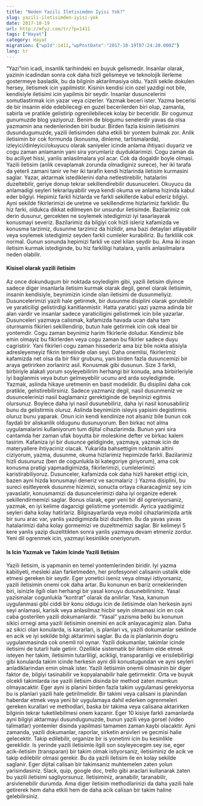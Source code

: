 ```yaml
---
title: "Neden Yazili Iletisimden Iyisi Yok?"
slug: yazili-iletisimden-iyisi-yok
date: 2017-10-19
url: http://mfyz.com/tr/?p=1411
tags: ["Hayat"]
category: Hayat
migration: {"wpId":1411,"wpPostDate":"2017-10-19T07:24:20.000Z"}
lang: tr
---
```


“Yazi”nin icadi, insanlik tarihindeki en buyuk gelismedir. Insanlar olarak, yazinin icadindan sonra cok daha hizli gelismeye ve teknolojik ilerleme gostermeye basladik, bu da bilginin aktarilmasiya oldu. Yazili sekile dokulen hersey, iletismek icin yapilmistir. Kisinin kendisi icin ozel yazdigi not bile, kendisiyle iletisimi icin yapilmis bir seydir. Insanlar dusuncelerini somutlastirmak icin yazar veya cizerler. Yazmak beceri ister. Yazma becerisi de bir insanin elde edebilecegi en guzel becerilerden biri olup, zamanla, sabirla ve pratikle gelistirip ogrenilebilecek kolay bir beceridir. Bir cogumuz gunumuzde blog yaziyoruz. Benim de blogumu senelerdir yavas da olsa yazmamin ana nedenlerinden biri budur. Birden fazla kisinin iletisimini dusundugumuzde, yazili iletisimden daha etkili bir yontem bulmak zor. Anlik iletisimin bir cok formunda (konusma, dinleme, tartismalarda), izleyici/dinleyici/okuyucu olarak saniyeler icinde anlama ihtiyaci duyariz ve cogu zaman anlamanin yani sira yorumlariz duyduklarimizi. Cogu zaman da bu aciliyet hissi, yanlis anlasilmalara yol acar. Cok da dogaldir boyle olmasi. Yazili iletisim (anlik cevaplamak zorunda olmadiginiz surece), her iki tarafa da yeterli zamani tanir ve her iki tarafin kendi hizlarinda iletisim kurmasini saglar. Yazar, aktarmak istediklerini daha netlestirebilir, hatalarini duzeltebilir, geriye donup tekrar sekillendirebilir dusunuceleri. Okuyucu da anlamadigi seyleri tekrarlayabilir veya kendi okuma ve anlama hizinda kabul eder bilgiyi. Hepimiz farkli hizlarda ve farkli sekillerde kabul ederiz bilgiyi. Ayni sekilde fikirlerimizi de uretme ve sekillendirme hizlarimiz farklidir. Bu hiz farki, oldukca dikkat edilmeyen bir unsurdur iletisimde. Bazilarimiz cok derin dusunur, gercekten ne soylemek istedigimizi iyi tasarlayarak konusmayi severiz. Bazilarimiz da bilgiyi cok hizli isleriz kafamizda ve konusma tarzimiz, dusunme tarzimiz da hizlidir, ama bazi detaylari atlayabilir veya soylemek istedigimiz seyden farkli cumleler kurabiliriz. Bu farklilik cok normal. Gunun sonunda hepimizi farkli ve ozel kilan seydir bu. Ama iki insan iletisim kurmak istediginde, bu hiz farkliligi hatalara, yanlis anlasilmalara neden olabilir.

#### Kisisel olarak yazili iletisim

Az once dokundugum bir noktada soyledigim gibi, yazili iletisim diyince sadece diger insanlarla iletisim kurmak olarak degil, genel olarak iletisimin, insanin kendisiyle, beynimizin icinde olan iletisimi de dusunmeliyiz. Dusuncelerimizi yazili hale getirmek, bir dusunme disiplini olarak gorulebilir ve yaraticiligi gelistirdigi kanitlanmistir. Hatta yaratici yazi yazma adinda bir alan vardir ve insanlar sadece yaraticiligini gelistirmek icin bile yazarlar. Dusunceleri yazmaya calismak, kafamizda havada ucan daha tam oturmamis fikirleri sekillendirip, butun hale getirmek icin cok ideal bir yontemdir. Cogu zaman beynimiz harim fikirlerle doludur. Kendimiz bile emin olmayiz bu fikirlerden veya cogu zaman bu fikirler sadece duyu cagristirir. Yani fikirleri cogu zaman hissederiz ama biz bile nokta atisiyla adresleyemeyiz fikrin temelinde olan seyi. Daha onemlisi, fikirlerimiz kafamizda net olsa da bir fikir grubunu, yani birden fazla dusuncemizi bir araya getirirken zorlaniriz asil. Konusmak gibi dusunun. Size 3 farkli, birbiriyle alakali yorum soyleyebilirim herhangi bir konuda, ama birbirleriyle iyi baglanmis veya butun gelmeyebilir ucunu ard arda soyledigimde. Yazmak, aslinda hikaye uretmenin en basit modelidir. Bu disiplini daha cok pratikle, gelistirebilirsiniz. Sadece yazmaniz degil, nasil dusunmeniz ve dusuncelerinizi nasil baglamaniz gerektiginde de beyninizi egitmis olursunuz. Boylece daha iyi nasil dusunebiliriz, daha iyi nasil konusabiliriz bunu da gelistirmis oluruz. Aslinda beynimizin isleyis yapisini degistirmis oluruz bunu yaparak. Onun icin kendi kendinize not alsaniz bile bunun cok faydali bir aliskanlik oldugunu dusunuyorum. Ben birkac not alma uygulamalarini kullaniyorum tum dijital cihazlarimda. Bunun yani sira cantamda her zaman ufak boyutta bir moleskine defter ve birkac kalem tasirim. Kafaniza iyi bir dusunce geldiginde, yazmaya, yazmak icin de materyallere ihtiyaciniz olacak. Yukarida bahsettigim noktanin altini ciziyorum, yazma, dusunme, okuma hizlarimiz hepimizde farkli. Bazilarimiz hizli dusunuruz (ben de cogunlukla bi kategoriye giriyorum), ama cok konusma pratigi yapmadigimizda, fikirlerimizi, cumlelerimizi karistirabiliyoruz. Dusunceler, kafamizda cok daha hizli hareket ettigi icin, bazen ayni hizda konusmayi deneriz ve sacmalariz :) Yazma disiplini, bu sureci esitleyerek dusunme hizimizi, sonucta ortaya cikaracagimiz sey icin yavaslatir, konusmamizi da dusuncelerimizi daha iyi organize ederek sekillendirmemizi saglar. Bonus olarak, eger yeni bir dil ogreniyorsaniz, yazmak, en iyi kelime dagarcigi gelistirme yontemidir. Ayrica yazdigimiz seyleri daha kolay hatirlariz. Bilgisayarlarda veya mobil cihazlarimizda artik bir suru arac var, yanlis yazdigimizda bizi duzelten. Bu da yavas yavas hatalarimizi daha kolay gormemizi ve duzeltmemizi saglar. Bir kelimeyi 5 kere yanlis yazip duzelttikten sonra yanlis yazmaya devam etmeniz zordur. Yeni dil ogrenmek icin, yazmayi kesinlikle oneriyorum.

#### Is Icin Yazmak ve Takim Icinde Yazili Iletisim

Yazili iletisim, is yapmanin en temel yontemlerinden biridir. Iyi yazma kabiliyeti, mesleki alan farketmeden, her profesyonel calisanin ustalik elde etmesi gereken bir seydir. Eger yonetici iseniz veya olmayi istiyorsaniz, yazili iletisimin onemi cok daha artar. Bu konunun en bariz orneklerinden biri, isinizle ilgili olan herhangi bir yasal konuyu dusunebilirsiniz. Yasal yazismalar cogunlukla “kontrat” olarak da anilirlar. Yasa, kanunun uygulanmasi gibi ciddi bir konu oldugu icin de iletisimde olan herkesin ayni seyi anlamasi, karisik veya anlasilmaz hicbir seyin olmamasi icin en cok caba gosterilen yazili dokumanlardir. “Yasal” yazisma belki bu konunun sikici ornegi ama yazili iletisimin onemini en acik anlayacagimiz alan. Daha az sikici olan konularda, is kararlari, is planlari vs, yazili dokumanlar seklinde en acik ve iyi sekilde bilgi aktarimini saglar. Bu da is planlarinin dogru uygulanmasinda cok onemli rol oynar. Yazili dokumanlar, takimlar icinde iletisimi de tutarli hale getirir. Ozellikle sistematik bir iletisim elde etmek isteyen her takim, iletisimin tutarliligi, acikligi, transparanligi ve erisilebilirligi gibi konularda takim icinde herkesin ayni dili konustugundan ve ayni seyleri anladiklarindan emin olmak ister. Yazili iletisimin onemli olmasinin bir diger faktor de, bilgiyi tasinabilir ve kopyalanabilir hale getirmektir. Orta ve buyuk olcekli takimlarda ise yazili iletisim disinda bir method zaten mumkun olmayacaktir. Eger ayni is planini birden fazla takim uygulamasi gerekiyorsa bu is planlari yazili hale getirilmelidir. Bir takimi veya calisani is planindan haberdar etmek veya yeni bir uygulamaya dahil ederken ogrenmeleri gereken kurallari ve methodlari, baska bir takima veya calisana aktarirken bilginin tekrar tuketilebilmesi onem kazanir. Eger 10 kisiye farkli zamanlarda ayni bilgiyi aktarmayi dusundugunuzde, bunun yazili veya gorsel (video talimatlar) yontemler disinda yapilmasi tamamen zaman kaybi olacaktir. Ayni zamanda, yazili dokumanlar, raporlar, sirketin arsivleri ve gecmisi halie gelecektir. Takip edilebilir, organize bir is yonetimi icin bu kesinlikle gereklidir. Is yerinde yazili iletisimle ilgili son soyleyecegim sey ise, eger acik-iletisim (transparan) bir takim olmak istiyorsaniz, iletisiminiz de acik ve takip edilebilir olmasi gerekir. Bu da yazili iletisim ile en kolay sekilde saglanir. Eger dijital calisan bir takimsaniz muhtemelen zaten yolun yarisindasiniz. Slack, quip, google doc, trello gibi araclari kullanarak zaten bu yazili iletisimi sagliyorsunuz. Iletisiminiz, aranabilir, taranabilir, arsivlenebilir durumda. Ama diger iletisim methodlarinizi da daha yazili hale getirerek hem daha etkili hem de daha acik calisan bir takim haline gelebilirsiniz.
